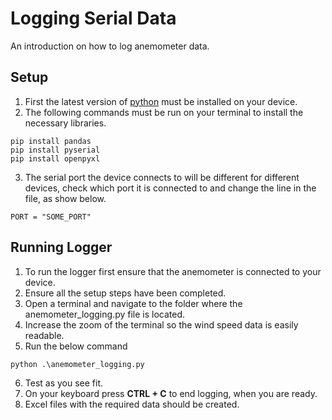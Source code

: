
# Logging Serial Data

An introduction on how to log anemometer data.

## Setup

1. First the latest version of [python](https://www.python.org/downloads/) must be installed on your device. 
2. The following commands must be run on your terminal to install the necessary libraries.
```
pip install pandas
pip install pyserial
pip install openpyxl
```

3. The serial port the device connects to will be different for different devices, check which port it is connected to and change the line in the file, as show below.
```
PORT = "SOME_PORT"
```


## Running Logger

1. To run the logger first ensure that the anemometer is connected to your device.
2. Ensure all the setup steps have been completed.
3. Open a terminal and navigate to the folder where the anemometer_logging.py file is located.
4. Increase the zoom of the terminal so the wind speed data is easily readable.
5. Run the below command
```
python .\anemometer_logging.py
```
6. Test as you see fit.
7. On your keyboard press **CTRL + C** to end logging, when you are ready.
8. Excel files with the required data should be created.
